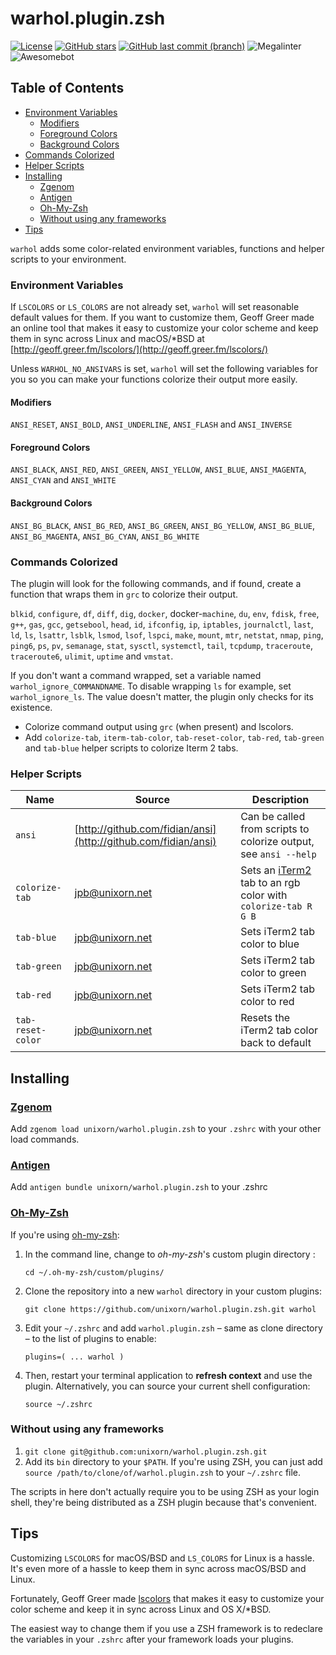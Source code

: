 # warhol.plugin.zsh

[![License](https://img.shields.io/badge/License-Apache%202.0-blue.svg)](https://opensource.org/licenses/Apache-2.0)
[![GitHub stars](https://img.shields.io/github/stars/unixorn/warhol.plugin.zsh.svg)](https://github.com/unixorn/warhol.plugin.zsh/stargazers)
[![GitHub last commit (branch)](https://img.shields.io/github/last-commit/unixorn/warhol.plugin.zsh/main.svg)](https://github.com/unixorn/warhol.plugin.zsh)
![Megalinter](https://github.com/unixorn/warhol.plugin.zsh/actions/workflows/mega-linter.yml/badge.svg)
![Awesomebot](https://github.com/unixorn/warhol.plugin.zsh/actions/workflows/awesomebot.yml/badge.svg)

<!-- START doctoc generated TOC please keep comment here to allow auto update -->
<!-- DON'T EDIT THIS SECTION, INSTEAD RE-RUN doctoc TO UPDATE -->
## Table of Contents

  - [Environment Variables](#environment-variables)
    - [Modifiers](#modifiers)
    - [Foreground Colors](#foreground-colors)
    - [Background Colors](#background-colors)
  - [Commands Colorized](#commands-colorized)
  - [Helper Scripts](#helper-scripts)
- [Installing](#installing)
  - [Zgenom](#zgenom)
  - [Antigen](#antigen)
  - [Oh-My-Zsh](#oh-my-zsh)
  - [Without using any frameworks](#without-using-any-frameworks)
- [Tips](#tips)

<!-- END doctoc generated TOC please keep comment here to allow auto update -->

`warhol` adds some color-related environment variables, functions and helper scripts to your environment.

### Environment Variables

If `LSCOLORS` or `LS_COLORS` are not already set, `warhol` will set reasonable default values for them. If you want to customize them, Geoff Greer made an online
tool that makes it easy to customize your color scheme and keep them in sync
across Linux and macOS/*BSD at [http://geoff.greer.fm/lscolors/](http://geoff.greer.fm/lscolors/)

Unless `WARHOL_NO_ANSIVARS` is set, `warhol` will set the following variables for you so you can make your functions colorize their output more easily.

#### Modifiers

`ANSI_RESET`, `ANSI_BOLD`, `ANSI_UNDERLINE`, `ANSI_FLASH` and `ANSI_INVERSE`

#### Foreground Colors

`ANSI_BLACK`, `ANSI_RED`, `ANSI_GREEN`, `ANSI_YELLOW`, `ANSI_BLUE`, `ANSI_MAGENTA`, `ANSI_CYAN` and `ANSI_WHITE`

#### Background Colors

`ANSI_BG_BLACK`, `ANSI_BG_RED`, `ANSI_BG_GREEN`, `ANSI_BG_YELLOW`, `ANSI_BG_BLUE`, `ANSI_BG_MAGENTA`, `ANSI_BG_CYAN`, `ANSI_BG_WHITE`

### Commands Colorized

The plugin will look for the following commands, and if found, create a function that wraps them in `grc` to colorize their output.

`blkid`, `configure`, `df`, `diff`, `dig`, `docker`, docker-`machine`, `du`, `env`, `fdisk`, `free`, `g++`, `gas`, `gcc`, `getsebool`, `head`, `id`, `ifconfig`, `ip`, `iptables`, `journalctl`, `last`, `ld`, `ls`, `lsattr`, `lsblk`, `lsmod`, `lsof`, `lspci`, `make`, `mount`, `mtr`, `netstat`, `nmap`, `ping`, `ping6`, `ps`, `pv`, `semanage`, `stat`, `sysctl`, `systemctl`, `tail`, `tcpdump`, `traceroute`, `traceroute6`, `ulimit`, `uptime` and `vmstat`.

If you don't want a command wrapped, set a variable named `warhol_ignore_COMMANDNAME`. To disable wrapping `ls` for example, set `warhol_ignore_ls`. The value doesn't matter, the plugin only checks for its existence.

- Colorize command output using `grc` (when present) and lscolors.
- Add `colorize-tab`, `iterm-tab-color`, `tab-reset-color`, `tab-red`, `tab-green` and `tab-blue` helper scripts to colorize Iterm 2 tabs.

### Helper Scripts

| Name        | Source            | Description                                 |
| ----------- | ------------------| ------------------------------------------- |
| `ansi`      | [http://github.com/fidian/ansi](http://github.com/fidian/ansi) | Can be called from scripts to colorize output, see `ansi --help` |
| `colorize-tab` | jpb@unixorn.net | Sets an [iTerm2](https://iterm2.com) tab to an rgb color with `colorize-tab R G B` |
| `tab-blue` | jpb@unixorn.net | Sets iTerm2 tab color to blue |
| `tab-green` | jpb@unixorn.net | Sets iTerm2 tab color to green |
| `tab-red` | jpb@unixorn.net | Sets iTerm2 tab color to red |
| `tab-reset-color` | jpb@unixorn.net | Resets the iTerm2 tab color back to default |

## Installing

### [Zgenom](https://github.com/jandamm/zgenom)

Add `zgenom load unixorn/warhol.plugin.zsh` to your `.zshrc` with your other load commands.

### [Antigen](https://github.com/zsh-users/antigen)

Add `antigen bundle unixorn/warhol.plugin.zsh` to your .zshrc

### [Oh-My-Zsh](http://ohmyz.sh/)

If you're using [oh-my-zsh](github.com/robbyrussell/oh-my-zsh):

1. In the command line, change to _oh-my-zsh_'s custom plugin directory :

    `cd ~/.oh-my-zsh/custom/plugins/`

2. Clone the repository into a new `warhol` directory in your custom plugins:

    `git clone https://github.com/unixorn/warhol.plugin.zsh.git warhol`

3. Edit your `~/.zshrc` and add `warhol.plugin.zsh` – same as clone directory – to the list of plugins to enable:

    `plugins=( ... warhol )`

4. Then, restart your terminal application to **refresh context** and use the plugin. Alternatively, you can source your current shell configuration:

    `source ~/.zshrc`

### Without using any frameworks

1. `git clone git@github.com:unixorn/warhol.plugin.zsh.git`
2. Add its `bin` directory to your `$PATH`. If you're using ZSH, you can just add `source /path/to/clone/of/warhol.plugin.zsh` to your `~/.zshrc` file.

The scripts in here don't actually require you to be using ZSH as your login shell, they're being distributed as a ZSH plugin because that's convenient.

## Tips

Customizing `LSCOLORS` for macOS/BSD and `LS_COLORS` for Linux is a hassle. It's even more of a hassle to keep them in sync across macOS/BSD and Linux.

Fortunately, Geoff Greer made  [lscolors](http://geoff.greer.fm/lscolors/) that makes it easy to customize your color scheme and keep it in sync across Linux and OS X/*BSD.

The easiest way to change them if you use a ZSH framework is to redeclare the variables in your `.zshrc` after your framework loads your plugins.

